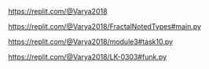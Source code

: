 
https://replit.com/@Varya2018


https://replit.com/@Varya2018/FractalNotedTypes#main.py

https://replit.com/@Varya2018/module3#task10.py



https://replit.com/@Varya2018/LK-0303#funk.py

